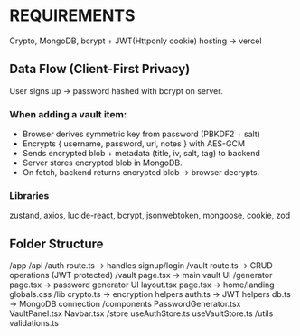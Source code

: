 
# REQUIREMENTS

Crypto, MongoDB, bcrypt + JWT(Httponly cookie)
hosting -> vercel

## Data Flow (Client-First Privacy)

User signs up → password hashed with bcrypt on server.

### When adding a vault item:

- Browser derives symmetric key from password (PBKDF2 + salt)
- Encrypts { username, password, url, notes } with AES-GCM
- Sends encrypted blob + metadata (title, iv, salt, tag) to backend
- Server stores encrypted blob in MongoDB.
- On fetch, backend returns encrypted blob → browser decrypts.

### Libraries

zustand, axios, lucide-react, bcrypt, jsonwebtoken, mongoose, cookie, zod

## Folder Structure

/app
  /api
    /auth
      route.ts         → handles signup/login
    /vault
      route.ts         → CRUD operations (JWT protected)
  /vault
    page.tsx           → main vault UI
  /generator
    page.tsx           → password generator UI
  layout.tsx
  page.tsx             → home/landing
  globals.css
/lib
  crypto.ts            → encryption helpers
  auth.ts              → JWT helpers
  db.ts                → MongoDB connection
/components
  PasswordGenerator.tsx
  VaultPanel.tsx
  Navbar.tsx
/store
  useAuthStore.ts
  useVaultStore.ts
/utils
  validations.ts

